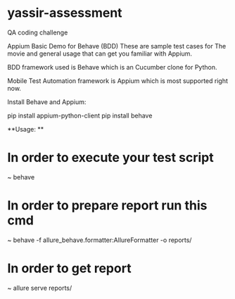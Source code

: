 # yassir-assessment
QA coding challenge

Appium Basic Demo for Behave (BDD)
These are sample test cases for The movie and general usage that can get you familiar with Appium.

BDD framework used is Behave which is an Cucumber clone for Python.

Mobile Test Automation framework is Appium which is most supported right now.

Install Behave and Appium:

pip install appium-python-client
pip install behave

**Usage:
**
# In order to execute your test script
~ behave 

# In order to prepare report run this cmd
~ behave -f allure_behave.formatter:AllureFormatter -o reports/

# In order to get report 
~ allure serve reports/

